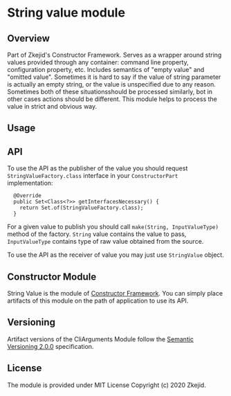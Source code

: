 # String value module
## Overview
Part of Zkejid's Constructor Framework. Serves as a wrapper around string values provided through any container: command line property, configuration property, etc. Includes semantics of "empty value" and "omitted value". Sometimes it is hard to say if the value of string parameter is actually an empty string, or the value is unspecified due to any reason. Sometimes both of these situationsshould be processed similarly, bot in other cases actions should be different. This module helps to process the value in strict and obvious way.  

## Usage
## API
To use the API as the publisher of the value you should request ```StringValueFactory.class``` interface in your ```ConstructorPart``` implementation:
```
  @Override
  public Set<Class<?>> getInterfacesNecessary() {
    return Set.of(StringValueFactory.class);
  }
```
For a given value to publish you should call ```make(String, InputValueType)``` method of the factory. ```String``` value contains the value to pass, ```InputValueType``` contains type of raw value obtained from the source. 

To use the API as the receiver of value you may just use ```StringValue``` object. 

## Constructor Module
String Value is the module of [Constructor Framework](https://github.com/zkejidsconstructor).
You can simply place artifacts of this module on the path of application to use its API.

## Versioning
Artifact versions of the CliArguments Module follow the 
[Semantic Versioning 2.0.0](https://semver.org/spec/v2.0.0.html) specification.

## License
The module is provided under MIT License Copyright (c) 2020 Zkejid.